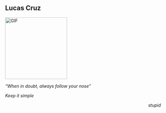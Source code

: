 ## Lucas Cruz 

 <img height="200px" weigth="100" alt="GIF" src="https://media.tenor.com/NeJfHqkmdMIAAAAi/tux-linux-penguin.gif" />








<i>“When in doubt, always follow your nose”</i>
<br>

<i> Keep it simple </i>
 <div align="right"><i> stupid
  </i></div>
